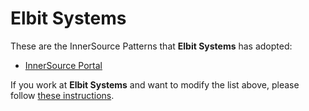 # Elbit Systems

These are the InnerSource Patterns that **Elbit Systems** has adopted:

* [InnerSource Portal](../patterns/2-structured/innersource-portal.md)

If you work at **Elbit Systems** and want to modify the list above, please follow [these instructions](./README.md).
